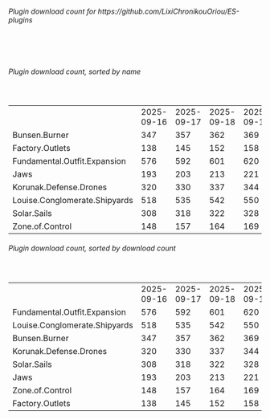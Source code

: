 <h6>Plugin download count for https://github.com/LixiChronikouOriou/ES-plugins</h6><br>
<br>
<h6>Plugin download count, sorted by name</h6><sub><sup><br>
<table>
	<tr>
		<td></td>
		<td>2025-09-16</td>
		<td>2025-09-17</td>
		<td>2025-09-18</td>
		<td>2025-09-19</td>
		<td>2025-09-20</td>
		<td>2025-09-21</td>
		<td>2025-09-22</td>
		<td>today +</td>
	</tr>
	<tr>
		<td>Bunsen.Burner</td>
		<td>347</td>
		<td>357</td>
		<td>362</td>
		<td>369</td>
		<td>375</td>
		<td>384</td>
		<td>387</td>
		<td>+ 3</td>
	</tr>
	<tr>
		<td>Factory.Outlets</td>
		<td>138</td>
		<td>145</td>
		<td>152</td>
		<td>158</td>
		<td>164</td>
		<td>175</td>
		<td>177</td>
		<td>+ 2</td>
	</tr>
	<tr>
		<td>Fundamental.Outfit.Expansion</td>
		<td>576</td>
		<td>592</td>
		<td>601</td>
		<td>620</td>
		<td>628</td>
		<td>642</td>
		<td>644</td>
		<td>+ 2</td>
	</tr>
	<tr>
		<td>Jaws</td>
		<td>193</td>
		<td>203</td>
		<td>213</td>
		<td>221</td>
		<td>226</td>
		<td>234</td>
		<td>236</td>
		<td>+ 2</td>
	</tr>
	<tr>
		<td>Korunak.Defense.Drones</td>
		<td>320</td>
		<td>330</td>
		<td>337</td>
		<td>344</td>
		<td>348</td>
		<td>360</td>
		<td>362</td>
		<td>+ 2</td>
	</tr>
	<tr>
		<td>Louise.Conglomerate.Shipyards</td>
		<td>518</td>
		<td>535</td>
		<td>542</td>
		<td>550</td>
		<td>554</td>
		<td>568</td>
		<td>571</td>
		<td>+ 3</td>
	</tr>
	<tr>
		<td>Solar.Sails</td>
		<td>308</td>
		<td>318</td>
		<td>322</td>
		<td>328</td>
		<td>334</td>
		<td>343</td>
		<td>345</td>
		<td>+ 2</td>
	</tr>
	<tr>
		<td>Zone.of.Control</td>
		<td>148</td>
		<td>157</td>
		<td>164</td>
		<td>169</td>
		<td>173</td>
		<td>180</td>
		<td>183</td>
		<td>+ 3</td>
	</tr>
</table>
</sub></sup>
<h6>Plugin download count, sorted by download count</h6><sub><sup><br>
<table>
	<tr>
		<td></td>
		<td>2025-09-16</td>
		<td>2025-09-17</td>
		<td>2025-09-18</td>
		<td>2025-09-19</td>
		<td>2025-09-20</td>
		<td>2025-09-21</td>
		<td>2025-09-22</td>
		<td>today +</td>
	</tr>
	<tr>
		<td>Fundamental.Outfit.Expansion</td>
		<td>576</td>
		<td>592</td>
		<td>601</td>
		<td>620</td>
		<td>628</td>
		<td>642</td>
		<td>644</td>
		<td>+ 2</td>
	</tr>
	<tr>
		<td>Louise.Conglomerate.Shipyards</td>
		<td>518</td>
		<td>535</td>
		<td>542</td>
		<td>550</td>
		<td>554</td>
		<td>568</td>
		<td>571</td>
		<td>+ 3</td>
	</tr>
	<tr>
		<td>Bunsen.Burner</td>
		<td>347</td>
		<td>357</td>
		<td>362</td>
		<td>369</td>
		<td>375</td>
		<td>384</td>
		<td>387</td>
		<td>+ 3</td>
	</tr>
	<tr>
		<td>Korunak.Defense.Drones</td>
		<td>320</td>
		<td>330</td>
		<td>337</td>
		<td>344</td>
		<td>348</td>
		<td>360</td>
		<td>362</td>
		<td>+ 2</td>
	</tr>
	<tr>
		<td>Solar.Sails</td>
		<td>308</td>
		<td>318</td>
		<td>322</td>
		<td>328</td>
		<td>334</td>
		<td>343</td>
		<td>345</td>
		<td>+ 2</td>
	</tr>
	<tr>
		<td>Jaws</td>
		<td>193</td>
		<td>203</td>
		<td>213</td>
		<td>221</td>
		<td>226</td>
		<td>234</td>
		<td>236</td>
		<td>+ 2</td>
	</tr>
	<tr>
		<td>Zone.of.Control</td>
		<td>148</td>
		<td>157</td>
		<td>164</td>
		<td>169</td>
		<td>173</td>
		<td>180</td>
		<td>183</td>
		<td>+ 3</td>
	</tr>
	<tr>
		<td>Factory.Outlets</td>
		<td>138</td>
		<td>145</td>
		<td>152</td>
		<td>158</td>
		<td>164</td>
		<td>175</td>
		<td>177</td>
		<td>+ 2</td>
	</tr>
</table>
</sub></sup>
